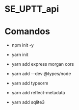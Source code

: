 # SE_UPTT_api

# Comandos
- npm init -y
- yarn init
- yarn add express morgan cors
- yarn add --dev @types/node

- yarn add typeorm 
- yarn add reflect-metadata
- yarn add sqlite3